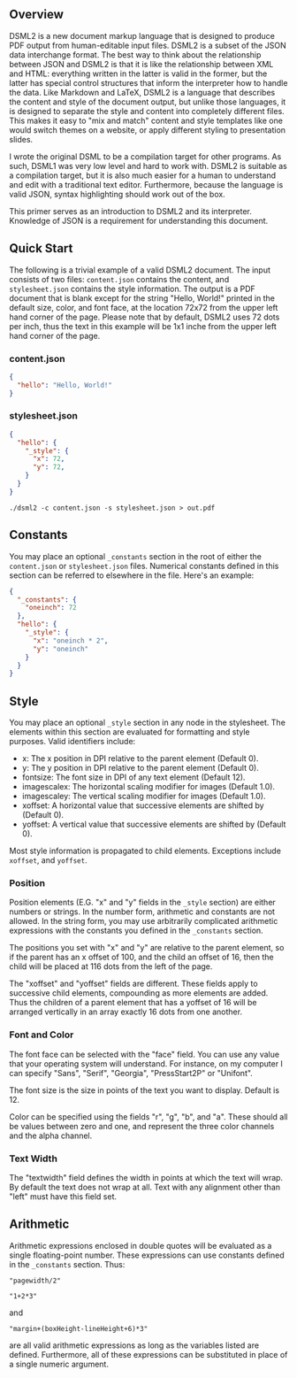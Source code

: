 ## Overview

DSML2 is a new document markup language that is designed to produce PDF output
from human-editable input files. DSML2 is a subset of the JSON data interchange
format. The best way to think about the relationship between JSON and DSML2 is
that it is like the relationship between XML and HTML: everything written in the
latter is valid in the former, but the latter has special control structures
that inform the interpreter how to handle the data. Like Markdown and LaTeX,
DSML2 is a language that describes the content and style of the document output,
but unlike those languages, it is designed to separate the style and content
into completely different files. This makes it easy to "mix and match" content
and style templates like one would switch themes on a website, or apply
different styling to presentation slides.

I wrote the original DSML to be a compilation target for other programs. As
such, DSML1 was very low level and hard to work with. DSML2 is suitable as a
compilation target, but it is also much easier for a human to understand and
edit with a traditional text editor. Furthermore, because the language is valid
JSON, syntax highlighting should work out of the box.

This primer serves as an introduction to DSML2 and its interpreter. Knowledge
of JSON is a requirement for understanding this document.

## Quick Start

The following is a trivial example of a valid DSML2 document. The input consists
of two files: `content.json` contains the content, and `stylesheet.json`
contains the style information. The output is a PDF document that is blank
except for the string "Hello, World!" printed in the default size, color, and
font face, at the location 72x72 from the upper left hand corner of the page.
Please note that by default, DSML2 uses 72 dots per inch, thus the text in this
example will be 1x1 inche from the upper left hand corner of the page.

### content.json

```json
{
  "hello": "Hello, World!"
}
```

### stylesheet.json

```json
{
  "hello": {
    "_style": {
      "x": 72,
      "y": 72,
    }
  }
}
```

```
./dsml2 -c content.json -s stylesheet.json > out.pdf
```

## Constants

You may place an optional `_constants` section in the root of either the
`content.json` or `stylesheet.json` files. Numerical constants defined in this
section can be referred to elsewhere in the file. Here's an example:

```json
{
  "_constants": {
    "oneinch": 72
  },
  "hello": {
    "_style": {
      "x": "oneinch * 2",
      "y": "oneinch"
    }
  }
}
```

## Style

You may place an optional `_style` section in any node in the stylesheet. The
elements within this section are evaluated for formatting and style purposes.
Valid identifiers include:

- x: The x position in DPI relative to the parent element (Default 0).
- y: The y position in DPI relative to the parent element (Default 0).
- fontsize: The font size in DPI of any text element (Default 12).
- imagescalex: The horizontal scaling modifier for images (Default 1.0).
- imagescaley: The vertical scaling modifier for images (Default 1.0).
- xoffset: A horizontal value that successive elements are shifted by (Default 0).
- yoffset: A vertical value that successive elements are shifted by (Default 0).

Most style information is propagated to child elements. Exceptions include
`xoffset`, and `yoffset`.

### Position

Position elements (E.G. "x" and "y" fields in the `_style` section) are either
numbers or strings. In the number form, arithmetic and constants are not
allowed. In the string form, you may use arbitrarily complicated arithmetic
expressions with the constants you defined in the `_constants` section.

The positions you set with "x" and "y" are relative to the parent element, so if
the parent has an x offset of 100, and the child an offset of 16, then the child
will be placed at 116 dots from the left of the page.

The "xoffset" and "yoffset" fields are different. These fields apply to
successive child elements, compounding as more elements are added. Thus the
children of a parent element that has a yoffset of 16 will be arranged
vertically in an array exactly 16 dots from one another.

### Font and Color

The font face can be selected with the "face" field. You can use any value that
your operating system will understand. For instance, on my computer I can
specify "Sans", "Serif", "Georgia", "PressStart2P" or "Unifont".

The font size is the size in points of the text you want to display. Default is
12.

Color can be specified using the fields "r", "g", "b", and "a". These should all
be values between zero and one, and represent the three color channels and the
alpha channel.

### Text Width

The "textwidth" field defines the width in points at which the text will wrap.
By default the text does not wrap at all. Text with any alignment other than
"left" must have this field set.

## Arithmetic

Arithmetic expressions enclosed in double quotes will be evaluated as a single
floating-point number. These expressions can use constants defined in the
`_constants` section. Thus:

```
"pagewidth/2"
```

```
"1+2*3"
```

and

```
"margin+(boxHeight-lineHeight+6)*3"
```

are all valid arithmetic expressions as long as the variables listed are
defined. Furthermore, all of these expressions can be substituted in place of a
single numeric argument.
